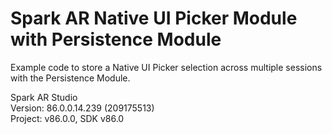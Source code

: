 # Spark AR Native UI Picker Module with Persistence Module

Example code to store a Native UI Picker selection across multiple sessions with the Persistence Module.

Spark AR Studio  
Version: 86.0.0.14.239 (209175513)  
Project: v86.0.0, SDK v86.0
